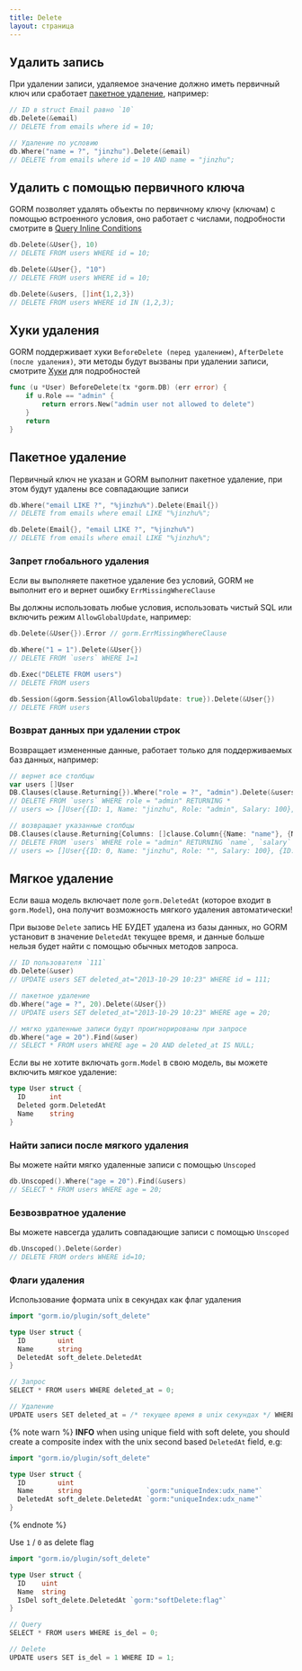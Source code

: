 ```yaml
---
title: Delete
layout: страница
---
```


## Удалить запись

При удалении записи, удаляемое значение должно иметь первичный ключ или сработает [пакетное удаление](#batch_delete), например:

```go
// ID в struct Email равно `10`
db.Delete(&email)
// DELETE from emails where id = 10;

// Удаление по условию
db.Where("name = ?", "jinzhu").Delete(&email)
// DELETE from emails where id = 10 AND name = "jinzhu";
```

## Удалить с помощью первичного ключа

GORM позволяет удалять объекты по первичному ключу (ключам) с помощью встроенного условия, оно работает с числами, подробности смотрите в [Query Inline Conditions](query.html#inline_conditions)

```go
db.Delete(&User{}, 10)
// DELETE FROM users WHERE id = 10;

db.Delete(&User{}, "10")
// DELETE FROM users WHERE id = 10;

db.Delete(&users, []int{1,2,3})
// DELETE FROM users WHERE id IN (1,2,3);
```

## Хуки удаления

GORM поддерживает хуки `BeforeDelete (перед удалением)`, `AfterDelete (после удаления)`, эти методы будут вызваны при удалении записи, смотрите [Хуки](hooks.html) для подробностей

```go
func (u *User) BeforeDelete(tx *gorm.DB) (err error) {
    if u.Role == "admin" {
        return errors.New("admin user not allowed to delete")
    }
    return
}
```

## <span id="batch_delete">Пакетное удаление</span>

Первичный ключ не указан и GORM выполнит пакетное удаление, при этом будут удалены все совпадающие записи

```go
db.Where("email LIKE ?", "%jinzhu%").Delete(Email{})
// DELETE from emails where email LIKE "%jinzhu%";

db.Delete(Email{}, "email LIKE ?", "%jinzhu%")
// DELETE from emails where email LIKE "%jinzhu%";
```

### Запрет глобального удаления

Если вы выполняете пакетное удаление без условий, GORM не выполнит его и вернет ошибку `ErrMissingWhereClause`

Вы должны использовать любые условия, использовать чистый SQL или включить режим `AllowGlobalUpdate`, например:

```go
db.Delete(&User{}).Error // gorm.ErrMissingWhereClause

db.Where("1 = 1").Delete(&User{})
// DELETE FROM `users` WHERE 1=1

db.Exec("DELETE FROM users")
// DELETE FROM users

db.Session(&gorm.Session{AllowGlobalUpdate: true}).Delete(&User{})
// DELETE FROM users
```

### Возврат данных при удалении строк

Возвращает измененные данные, работает только для поддерживаемых баз данных, например:

```go
// вернет все столбцы
var users []User
DB.Clauses(clause.Returning{}).Where("role = ?", "admin").Delete(&users)
// DELETE FROM `users` WHERE role = "admin" RETURNING *
// users => []User{{ID: 1, Name: "jinzhu", Role: "admin", Salary: 100}, {ID: 2, Name: "jinzhu.2", Role: "admin", Salary: 1000}}

// возвращает указанные столбцы
DB.Clauses(clause.Returning{Columns: []clause.Column{{Name: "name"}, {Name: "salary"}}}).Where("role = ?", "admin").Delete(&users)
// DELETE FROM `users` WHERE role = "admin" RETURNING `name`, `salary`
// users => []User{{ID: 0, Name: "jinzhu", Role: "", Salary: 100}, {ID: 0, Name: "jinzhu.2", Role: "", Salary: 1000}}
```

## Мягкое удаление

Если ваша модель включает поле `gorm.DeletedAt` (которое входит в `gorm.Model`), она получит возможность мягкого удаления автоматически!

При вызове `Delete` запись НЕ БУДЕТ удалена из базы данных, но GORM установит в значение `DeletedAt` текущее время, и данные больше нельзя будет найти с помощью обычных методов запроса.

```go
// ID пользователя `111`
db.Delete(&user)
// UPDATE users SET deleted_at="2013-10-29 10:23" WHERE id = 111;

// пакетное удаление
db.Where("age = ?", 20).Delete(&User{})
// UPDATE users SET deleted_at="2013-10-29 10:23" WHERE age = 20;

// мягко удаленные записи будут проигнорированы при запросе
db.Where("age = 20").Find(&user)
// SELECT * FROM users WHERE age = 20 AND deleted_at IS NULL;
```

Если вы не хотите включать `gorm.Model` в свою модель, вы можете включить мягкое удаление:

```go
type User struct {
  ID      int
  Deleted gorm.DeletedAt
  Name    string
}
```

### Найти записи после мягкого удаления

Вы можете найти мягко удаленные записи с помощью `Unscoped`

```go
db.Unscoped().Where("age = 20").Find(&users)
// SELECT * FROM users WHERE age = 20;
```

### Безвозвратное удаление

Вы можете навсегда удалить совпадающие записи с помощью `Unscoped`

```go
db.Unscoped().Delete(&order)
// DELETE FROM orders WHERE id=10;
```

### Флаги удаления

Использование формата unix в секундах как флаг удаления

```go
import "gorm.io/plugin/soft_delete"

type User struct {
  ID        uint
  Name      string
  DeletedAt soft_delete.DeletedAt
}

// Запрос
SELECT * FROM users WHERE deleted_at = 0;

// Удаление
UPDATE users SET deleted_at = /* текущее время в unix секундах */ WHERE ID = 1;
```

{% note warn %}
**INFO** when using unique field with soft delete, you should create a composite index with the unix second based `DeletedAt` field, e.g:

```go
import "gorm.io/plugin/soft_delete"

type User struct {
  ID        uint
  Name      string                `gorm:"uniqueIndex:udx_name"`
  DeletedAt soft_delete.DeletedAt `gorm:"uniqueIndex:udx_name"`
}
```
{% endnote %}

Use `1` / `0` as delete flag

```go
import "gorm.io/plugin/soft_delete"

type User struct {
  ID    uint
  Name  string
  IsDel soft_delete.DeletedAt `gorm:"softDelete:flag"`
}

// Query
SELECT * FROM users WHERE is_del = 0;

// Delete
UPDATE users SET is_del = 1 WHERE ID = 1;
```
